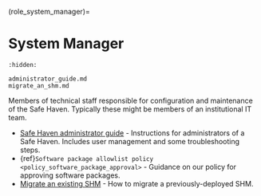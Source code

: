 
(role_system_manager)=
# System Manager

```{toctree}
:hidden:

administrator_guide.md
migrate_an_shm.md
```

Members of technical staff responsible for configuration and maintenance of the Safe Haven.
Typically these might be members of an institutional IT team.

- [Safe Haven administrator guide](administrator_guide.md) - Instructions for administrators of a Safe Haven. Includes user management and some troubleshooting steps.
- {ref}`Software package allowlist policy <policy_software_package_approval>` - Guidance on our policy for approving software packages.
- [Migrate an existing SHM](migrate_an_shm.md) - How to migrate a previously-deployed SHM.
